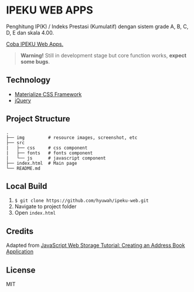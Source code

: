 # IPEKU WEB APPS
Penghitung IP(K) / Indeks Prestasi (Kumulatif) dengan sistem grade A, B, C, D, E dan skala 4.00.

[Coba IPEKU Web Apps.](http://hyuwah.github.com/ipeku-web)

> **Warning!** Still in development stage but core function works, **expect some bugs**.

## Technology
* [Materialize CSS Framework](http://materializecss.com)
* [jQuery](https://jquery.com/)

## Project Structure
```
.
├── img         # resource images, screenshot, etc
├── src          
|   ├── css     # css component
|   ├── fonts   # fonts component
|   └── js      # javascript component
├── index.html  # Main page
└── README.md
```

## Local Build
1. `$ git clone https://github.com/hyuwah/ipeku-web.git`
2. Navigate to project folder
3. Open `index.html`

## Credits
Adapted from [JavaScript Web Storage Tutorial: Creating an Address Book Application](http://www.diveintojavascript.com/tutorials/web-storage-tutorial-creating-an-address-book-application)

## License
MIT
